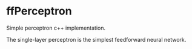 # ffPerceptron

Simple perceptron c++ implementation. 

The single-layer perceptron is the simplest feedforward neural network.
